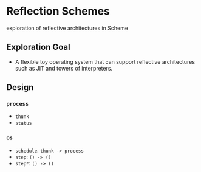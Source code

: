 # Reflection Schemes

exploration of reflective architectures in Scheme

## Exploration Goal

- A flexible toy operating system that can support reflective
  architectures such as JIT and towers of interpreters.

## Design

### `process`

- `thunk`
- `status`

### `os`

- `schedule`: `thunk -> process`
- `step`: `() -> ()`
- `step*`: `() -> ()`

